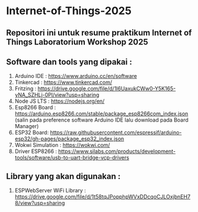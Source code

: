 # Internet-of-Things-2025
Repositori ini untuk resume praktikum Internet of Things Laboratorium Workshop 2025
--------------------------------------------------------------------------

Software dan tools yang dipakai :
-----------------------
1. Arduino IDE : https://www.arduino.cc/en/software
2. Tinkercad : https://www.tinkercad.com/
3. Fritzing : https://drive.google.com/file/d/1l6UaxukCWw0-Y5K165-yNA_SZHLj-0Pl/view?usp=sharing
4. Node JS LTS : https://nodejs.org/en/
5. Esp8266 Board : https://arduino.esp8266.com/stable/package_esp8266com_index.json (salin pada preference software Arduino IDE lalu download pada Board Manager)
6. ESP32 Board: https://raw.githubusercontent.com/espressif/arduino-esp32/gh-pages/package_esp32_index.json
7. Wokwi Simulation : https://wokwi.com/
8. Driver ESP8266 : https://www.silabs.com/products/development-tools/software/usb-to-uart-bridge-vcp-drivers

Library yang akan digunakan :
-----------------------
1. ESPWebServer WiFi Library : https://drive.google.com/file/d/1t58tqJPopphpWVxDDcqoCJLOxjbnEH78/view?usp=sharing
